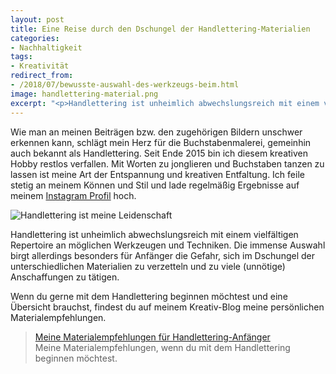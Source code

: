 ```yaml
---
layout: post
title: Eine Reise durch den Dschungel der Handlettering-Materialien
categories:
- Nachhaltigkeit
tags:
- Kreativität
redirect_from:
- /2018/07/bewusste-auswahl-des-werkzeugs-beim.html
image: handlettering-material.png
excerpt: "<p>Handlettering ist unheimlich abwechslungsreich mit einem vielfältigen Repertoire an möglichen Werkzeugen und Techniken. Hier gibt es einen kleinen Überblick, der gerade für Anfänger sehr hilfreich sein kann.</p>"
---
```


Wie man an meinen Beiträgen bzw. den zugehörigen Bildern unschwer
erkennen kann, schlägt mein Herz für die Buchstabenmalerei, gemeinhin
auch bekannt als Handlettering. Seit Ende 2015 bin ich diesem kreativen
Hobby restlos verfallen. Mit Worten zu jonglieren und Buchstaben tanzen
zu lassen ist meine Art der Entspannung und kreativen Entfaltung. Ich
feile stetig an meinem Können und Stil und lade regelmäßig Ergebnisse
auf meinem [Instagram Profil](https://www.instagram.com/fraulyoner/)
hoch.

![Handlettering ist meine Leidenschaft]({{site.baseurl}}/assets/img/posts/handlettering-material.png)

Handlettering ist unheimlich abwechslungsreich mit einem vielfältigen
Repertoire an möglichen Werkzeugen und Techniken. Die immense Auswahl
birgt allerdings besonders für Anfänger die Gefahr, sich im Dschungel
der unterschiedlichen Materialien zu verzetteln und zu viele (unnötige)
Anschaffungen zu tätigen.

Wenn du gerne mit dem Handlettering beginnen möchtest und eine Übersicht
brauchst, findest du auf meinem Kreativ-Blog meine persönlichen
Materialempfehlungen.

>[Meine Materialempfehlungen für Handlettering-Anfänger](https://www.fraulyoner.de/handlettering-werkzeug/)<br/>
Meine Materialempfehlungen, wenn du mit dem Handlettering beginnen möchtest.
